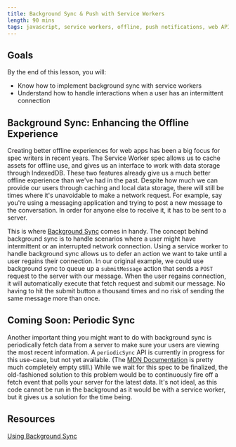 ```yaml
---
title: Background Sync & Push with Service Workers
length: 90 mins
tags: javascript, service workers, offline, push notifications, web APIs, sync
---
```


## Goals

By the end of this lesson, you will:

* Know how to implement background sync with service workers
* Understand how to handle interactions when a user has an intermittent connection

## Background Sync: Enhancing the Offline Experience
Creating better offline experiences for web apps has been a big focus for spec writers in recent years. The Service Worker spec allows us to cache assets for offline use, and gives us an interface to work with data storage through IndexedDB. These two features already give us a much better offline experience than we've had in the past. Despite how much we can provide our users through caching and local data storage, there will still be times where it's unavoidable to make a network request. For example, say you're using a messaging application and trying to post a new message to the conversation. In order for anyone else to receive it, it has to be sent to a server.

This is where [Background Sync](https://developers.google.com/web/updates/2015/12/background-sync) comes in handy. The concept behind background sync is to handle scenarios where a user might have intermittent or an interrupted network connection. Using a service worker to handle background sync allows us to defer an action we want to take until a user regains their connection. In our original example, we could use background sync to queue up a `submitMessage` action that sends a `POST` request to the server with our message. When the user regains connection, it will automatically execute that fetch request and submit our message. No having to hit the submit button a thousand times and no risk of sending the same message more than once.

## Coming Soon: Periodic Sync
Another important thing you might want to do with background sync is periodically fetch data from a server to make sure your users are viewing the most recent information. A `periodicSync` API is currently in progress for this use-case, but not yet available. (The [MDN Documentation](https://developer.mozilla.org/en-US/docs/Web/API/ServiceWorkerRegistration/periodicSync) is pretty much completely empty still.) While we wait for this spec to be finalized, the old-fashioned solution to this problem would be to continuously fire off a fetch event that polls your server for the latest data. It's not ideal, as this code cannot be run in the background as it would be with a service worker, but it gives us a solution for the time being.

## Resources
[Using Background Sync](https://developers.google.com/web/updates/2015/12/background-sync)